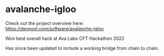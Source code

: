# avalanche-igloo

Check out the project overview here: https://devpost.com/software/avalanche-igloo

Won best overall hack at Ava Labs CFT Hackathon 2022

Has since been updated to include a working bridge from chain to chain.
